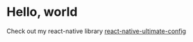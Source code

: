 # Hello, world

Check out my react-native library
[react-native-ultimate-config](https://github.com/maxkomarychev/react-native-ultimate-config)
